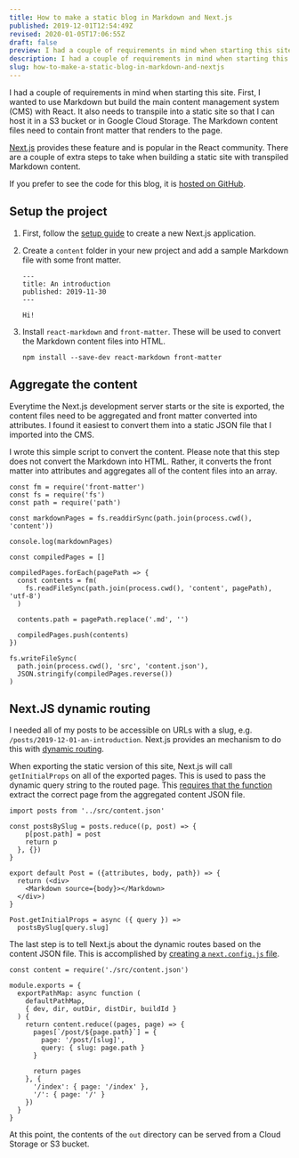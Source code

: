 ```yaml
---
title: How to make a static blog in Markdown and Next.js
published: 2019-12-01T12:54:49Z
revised: 2020-01-05T17:06:55Z
draft: false
preview: I had a couple of requirements in mind when starting this site. First, I wanted to use Markdown but build the main content management system (CMS) with React. It also needs to transpile into a static site so that I can host it in a S3 bucket or in Google Cloud Storage. The Markdown content files need to contain front matter that renders to the page.
description: I had a couple of requirements in mind when starting this site. First, I wanted to use Markdown but build the main content management system (CMS) with React. It also needs to transpile into a static site so that I can host it in a S3 bucket or in Google Cloud Storage. The Markdown content files need to contain front matter that renders to the page.
slug: how-to-make-a-static-blog-in-markdown-and-nextjs
---
```


I had a couple of requirements in mind when starting this site. First, I wanted to use Markdown but build the main content management system (CMS) with React. It also needs to transpile into a static site so that I can host it in a S3 bucket or in Google Cloud Storage. The Markdown content files need to contain front matter that renders to the page.

[Next.js](https://nextjs.org/docs) provides these feature and is popular in the React community. There are a couple of extra steps to take when building a static site with transpiled Markdown content.

If you prefer to see the code for this blog, it is [hosted on GitHub](https://github.com/corybuecker/corybuecker.com).

## Setup the project

1. First, follow the [setup guide](https://nextjs.org/docs) to create a new Next.js application.
2. Create a `content` folder in your new project and add a sample Markdown file with some front matter.
    ```language-yaml
    ---
    title: An introduction
    published: 2019-11-30
    ---

    Hi!
    ```

3. Install `react-markdown` and `front-matter`. These will be used to convert the Markdown content files into HTML.
    ```language-bash
    npm install --save-dev react-markdown front-matter
    ```

## Aggregate the content

Everytime the Next.js development server starts or the site is exported, the content files need to be aggregated and front matter converted into attributes. I found it easiest to convert them into a static JSON file that I imported into the CMS.

I wrote this simple script to convert the content. Please note that this step does not convert the Markdown into HTML. Rather, it converts the front matter into attributes and aggregates all of the content files into an array.

```language-javascript
const fm = require('front-matter')
const fs = require('fs')
const path = require('path')

const markdownPages = fs.readdirSync(path.join(process.cwd(), 'content'))

console.log(markdownPages)

const compiledPages = []

compiledPages.forEach(pagePath => {
  const contents = fm(
    fs.readFileSync(path.join(process.cwd(), 'content', pagePath), 'utf-8')
  )

  contents.path = pagePath.replace('.md', '')

  compiledPages.push(contents)
})

fs.writeFileSync(
  path.join(process.cwd(), 'src', 'content.json'),
  JSON.stringify(compiledPages.reverse())
)
```

## Next.JS dynamic routing

I needed all of my posts to be accessible on URLs with a slug, e.g. `/posts/2019-12-01-an-introduction`. Next.js provides an mechanism to do this with [dynamic routing](https://nextjs.org/docs#dynamic-routing).

When exporting the static version of this site, Next.js will call `getInitialProps` on all of the exported pages. This is used to pass the dynamic query string to the routed page. This [requires that the function](https://nextjs.org/docs#limitation) extract the correct page from the aggregated content JSON file.

```language-javascript
import posts from '../src/content.json'

const postsBySlug = posts.reduce((p, post) => {
    p[post.path] = post
    return p
  }, {})
}

export default Post = ({attributes, body, path}) => {
  return (<div>
    <Markdown source={body}></Markdown>
  </div>)
}

Post.getInitialProps = async ({ query }) =>
  postsBySlug[query.slug]
```

The last step is to tell Next.js about the dynamic routes based on the content JSON file. This is accomplished by [creating a `next.config.js` file](https://nextjs.org/docs#custom-configuration).

```language-javascript
const content = require('./src/content.json')

module.exports = {
  exportPathMap: async function (
    defaultPathMap,
    { dev, dir, outDir, distDir, buildId }
  ) {
    return content.reduce((pages, page) => {
      pages[`/post/${page.path}`] = {
        page: '/post/[slug]',
        query: { slug: page.path }
      }

      return pages
    }, {
      '/index': { page: '/index' },
      '/': { page: '/' }
    })
  }
}
```

At this point, the contents of the `out` directory can be served from a Cloud Storage or S3 bucket.

